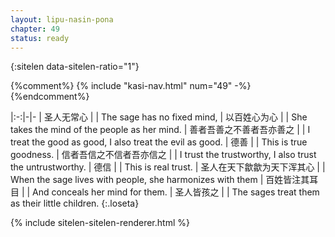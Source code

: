 ```yaml
---
layout: lipu-nasin-pona
chapter: 49
status: ready
---
```


{:sitelen data-sitelen-ratio="1"}

{%comment%}
{% include "kasi-nav.html" num="49" -%}
{%endcomment%}

|:-:|-|-
| 圣人无常心     |  | The sage has no fixed mind,
| 以百姓心为心   |  | She takes the mind of the people as her mind.
| 善者吾善之<wbr/>不善者吾亦善之   |  | I treat the good as good, I also treat the evil as good.
| 德善           |  | This is true goodness.
| 信者吾信之<wbr/>不信者吾亦信之   |  | I trust the trustworthy, I also trust the untrustworthy.
| 德信           |  | This is real trust.
| 圣人在天下<wbr/>歙歙为天下浑其心 |  | When the sage lives with people, she harmonizes with them
| 百姓皆注其耳目 |  | And conceals her mind for them.
| 圣人皆孩之     |  | The sages treat them as their little children.
{:.loseta}

{% include sitelen-sitelen-renderer.html %}
